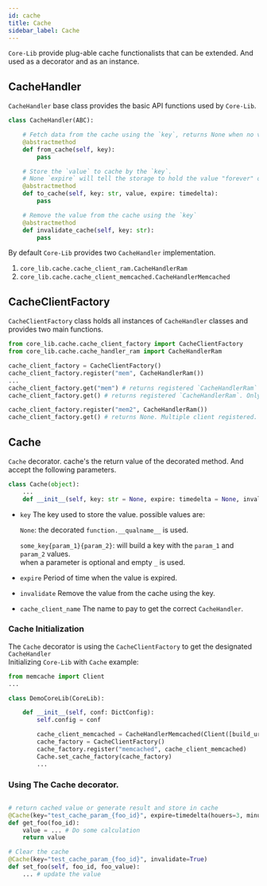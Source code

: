 ```yaml
---
id: cache
title: Cache
sidebar_label: Cache
---
```


`Core-Lib` provide plug-able cache functionalists that can be extended. And used as a decorator and as an instance.

## CacheHandler

`CacheHandler` base class provides the basic API functions used by `Core-Lib`.

```python
class CacheHandler(ABC):

    # Fetch data from the cache using the `key`, returns None when no value was found
    @abstractmethod
    def from_cache(self, key):
        pass

    # Store the `value` to cache by the `key`.
    # None `expire` will tell the storage to hold the value "forever" or after the designated period expires
    @abstractmethod
    def to_cache(self, key: str, value, expire: timedelta):
        pass

    # Remove the value from the cache using the `key`
    @abstractmethod
    def invalidate_cache(self, key: str):
        pass
```

By default `Core-Lib` provides two `CacheHandler` implementation.   
1. `core_lib.cache.cache_client_ram.CacheHandlerRam`
2. `core_lib.cache.cache_client_memcached.CacheHandlerMemcached`


## CacheClientFactory

`CacheClientFactory` class holds all instances of `CacheHandler` classes and provides two main functions.

```python
from core_lib.cache.cache_client_factory import CacheClientFactory
from core_lib.cache.cache_handler_ram import CacheHandlerRam

cache_client_factory = CacheClientFactory()
cache_client_factory.register("mem", CacheHandlerRam())
...
cache_client_factory.get("mem") # returns registered `CacheHandlerRam`
cache_client_factory.get() # returns registered `CacheHandlerRam`. Only when a single client is registered, 

cache_client_factory.register("mem2", CacheHandlerRam())
cache_client_factory.get() # returns None. Multiple client registered.
``` 


## Cache

`Cache` decorator. cache's the return value of the decorated method. And accept the following parameters.

```python
class Cache(object):
    ...
    def __init__(self, key: str = None, expire: timedelta = None, invalidate: bool = False, cache_client_name: str = None):
```
* `key` The key used to store the value. possible values are:
   
    `None`: the decorated  `function.__qualname__` is used.     
    
    `some_key{param_1}{param_2}`: will build a key with the `param_1` and `param_2` values.     
    when a parameter is optional and empty `_` is used. 
* `expire` Period of time when the value is expired.
* `invalidate` Remove the value from the cache using the key.
* `cache_client_name` The name to pay to get the correct `CacheHandler`.


### Cache Initialization

The `Cache` decorator is using the `CacheClientFactory` to get the designated `CacheHandler`   
Initializing `Core-Lib` with `Cache` example: 

```python
from memcache import Client
...

class DemoCoreLib(CoreLib):

    def __init__(self, conf: DictConfig):
        self.config = conf

        cache_client_memcached = CacheHandlerMemcached(Client([build_url(**self.config.memcached)]))
        cache_factory = CacheClientFactory()
        cache_factory.register("memcached", cache_client_memcached)
        Cache.set_cache_factory(cache_factory)
        ...
``` 

### Using The Cache decorator.

```python

# return cached value or generate result and store in cache
@Cache(key="test_cache_param_{foo_id}", expire=timedelta(houers=3, minutes=2, seconds=1))
def get_foo(foo_id):
    value = ... # Do some calculation
    return value

# Clear the cache 
@Cache(key="test_cache_param_{foo_id}", invalidate=True)
def set_foo(self, foo_id, foo_value):
    ... # update the value

```
 
